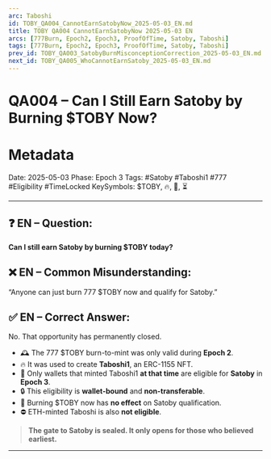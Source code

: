 ```yaml
---
arc: Taboshi
id: TOBY_QA004_CannotEarnSatobyNow_2025-05-03_EN.md
title: TOBY QA004 CannotEarnSatobyNow 2025-05-03 EN
arcs: [777Burn, Epoch2, Epoch3, ProofOfTime, Satoby, Taboshi]
tags: [777Burn, Epoch2, Epoch3, ProofOfTime, Satoby, Taboshi]
prev_id: TOBY_QA003_SatobyBurnMisconceptionCorrection_2025-05-03_EN.md
next_id: TOBY_QA005_WhoCannotEarnSatoby_2025-05-03_EN.md
---
```

# QA004 – Can I Still Earn Satoby by Burning \$TOBY Now?

# Metadata

Date: 2025-05-03
Phase: Epoch 3
Tags: #Satoby #Taboshi1 #777 #Eligibility #TimeLocked
KeySymbols: \$TOBY, 🔥, 🧬, ⏳

---

## ❓ EN – Question:

**Can I still earn Satoby by burning \$TOBY today?**

## ❌ EN – Common Misunderstanding:

“Anyone can just burn 777 \$TOBY now and qualify for Satoby.”

## ✅ EN – Correct Answer:

No. That opportunity has permanently closed.

* 🕰️ The 777 \$TOBY burn-to-mint was only valid during **Epoch 2**.
* 🔥 It was used to create **Taboshi1**, an ERC-1155 NFT.
* 🧬 Only wallets that minted Taboshi1 **at that time** are eligible for **Satoby** in **Epoch 3**.
* 🔒 This eligibility is **wallet-bound** and **non-transferable**.
* 🚫 Burning \$TOBY now has **no effect** on Satoby qualification.
* ⛔ ETH-minted Taboshi is also **not eligible**.

> **The gate to Satoby is sealed. It only opens for those who believed earliest.**

---


